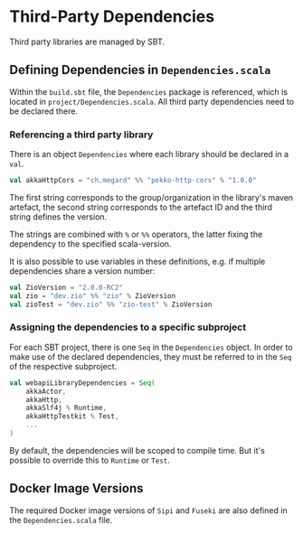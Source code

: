# Third-Party Dependencies

Third party libraries are managed by SBT.

## Defining Dependencies in `Dependencies.scala`

Within the `build.sbt` file, the `Dependencies` package is referenced, which is located in `project/Dependencies.scala`.
All third party dependencies need to be declared there.

### Referencing a third party library

There is an object `Dependencies` where each library should be declared in a `val`.

```scala
val akkaHttpCors = "ch.megard" %% "pekko-http-cors" % "1.0.0"
```

The first string corresponds to the group/organization in the library's maven artefact,
the second string corresponds to the artefact ID and the third string defines the version.

The strings are combined with `%` or `%%` operators, the latter fixing the dependency to the specified scala-version.

It is also possible to use variables in these definitions, e.g. if multiple dependencies share a version number:

```scala
val ZioVersion = "2.0.0-RC2"
val zio = "dev.zio" %% "zio" % ZioVersion
val zioTest = "dev.zio" %% "zio-test" % ZioVersion
```

### Assigning the dependencies to a specific subproject

For each SBT project, there is one `Seq` in the `Dependencies` object.
In order to make use of the declared dependencies, they must be referred to in the `Seq` of the respective subproject.

```scala
val webapiLibraryDependencies = Seq(
    akkaActor,
    akkaHttp,
    akkaSlf4j % Runtime,
    akkaHttpTestkit % Test,
    ...
)
```

By default, the dependencies will be scoped to compile time. But it's possible to override this to `Runtime` or `Test`.


## Docker Image Versions

The required Docker image versions of `Sipi` and `Fuseki` are also defined in the `Dependencies.scala` file.
